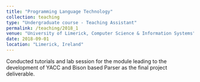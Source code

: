 ```yaml
---
title: "Programming Language Technology"
collection: teaching
type: "Undergraduate course - Teaching Assistant"
permalink: /teaching/2018_1
venue: "University of Limerick, Computer Science & Information Systems"
date: 2018-09-01
location: "Limerick, Ireland"
---
```


Conducted tutorials and lab session for the module leading to the development of YACC and Bison based Parser as the final project deliverable.
